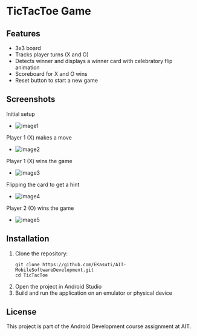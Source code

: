 # TicTacToe Game
## Features
- 3x3 board
- Tracks player turns (X and O)
- Detects winner and displays a winner card with celebratory flip animation
- Scoreboard for X and O wins
- Reset button to start a new game

## Screenshots
Initial setup
- ![image1](app/src/main/res/drawable/screenshots/1.png)

Player 1 (X) makes a move
- ![image2](app/src/main/res/drawable/screenshots/2.png)

Player 1 (X) wins the game
- ![image3](app/src/main/res/drawable/screenshots/3.png)

Flipping the card to get a hint
- ![image4](app/src/main/res/drawable/screenshots/4.png)

Player 2 (O) wins the game
- ![image5](app/src/main/res/drawable/screenshots/5.png)


## Installation
1. Clone the repository:
   ```
   git clone https://github.com/EKasuti/AIT-MobileSoftwareDevelopment.git
   cd TicTacToe
   ```
2. Open the project in Android Studio
3. Build and run the application on an emulator or physical device

## License
This project is part of the Android Development course assignment at AIT.